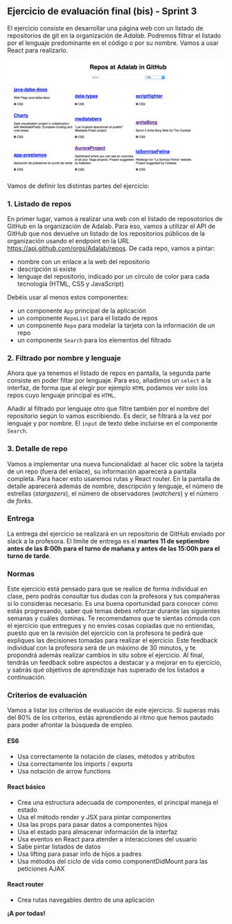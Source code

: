 ## Ejercicio de evaluación final (bis) - Sprint 3

El ejercicio consiste en desarrollar una página web con un listado de repositorios de git en la organización de *Adalab*. Podremos filtrar el listado por el lenguaje predominante en el código o por su nombre. Vamos a usar React para realizarlo.

![Repos at Adalab in GitHub screenshot](assets/images/sprint-4-bis.png)

Vamos de definir los distintas partes del ejercicio:

### 1. Listado de repos

En primer lugar, vamos a realizar una web con el listado de reposotorios de GitHub en la organización de Adalab. Para eso, vamos a utilizar el API de GitHub que nos devuelve un listado de los repositorios públicos de la organización usando el endpoint en la URL https://api.github.com/orgs/Adalab/repos. De cada repo, vamos a pintar:
- nombre con un enlace a la web del repositorio
- descripción si existe
- lenguaje del repositorio, indicado por un círculo de color para cada tecnología (HTML, CSS y JavaScript)

Debéis usar al menos estos componentes:
- un componente `App` principal de la aplicación
- un componente `RepoList` para el listado de repos
- un componente `Repo` para modelar la tarjeta con la información de un repo
- un componente `Search` para los elementos del filtrado

### 2. Filtrado por nombre y lenguaje

Ahora que ya tenemos el listado de repos en pantalla, la segunda parte consiste en poder filtar por lenguaje. Para eso, añadimos un `select` a la interfaz, de forma que al elegir por ejemplo `HTML` podamos ver solo los repos cuyo lenguaje principal es `HTML`.

Añadir al filtrado por lenguaje otro que filtre también por el nombre del repositorio según lo vamos escribiendo. Es decir, se filtrará a la vez por lenguaje y por nombre. El `input` de texto debe incluirse en el componente `Search`.

### 3. Detalle de repo

Vamos a implementar una nueva funcionalidad: al hacer clic sobre la tarjeta de un repo (fuera del enlace), su información aparecerá a pantalla completa. Para hacer esto usaremos rutas y React router. En la pantalla de detalle aparecerá además de nombre, descripción y lenguaje, el número de estrellas (*stargazers*), el número de observadores (*watchers*) y el número de *forks*.

### Entrega

La entrega del ejercicio se realizará en un repositorio de GitHub enviado por slack a la profesora. El límite de entrega es el **martes 11 de septiembre antes de las 8:00h para el turno de mañana y antes de las 15:00h para el turno de tarde**.

### Normas

Este ejercicio está pensado para que se realice de forma individual en clase, pero podrás consultar tus dudas con la profesora y tus compañeras si lo consideras necesario. Es una buena oportunidad para conocer cómo estás progresando, saber qué temas debes reforzar durante las siguientes semanas y cuáles dominas. Te recomendamos que te sientas cómoda con el ejercicio que entregues y no envíes cosas copiadas que no entiendas, puesto que en la revisión del ejercicio con la profesora te pedirá que expliques las decisiones tomadas para realizar el ejercicio. Este feedback individual con la profesora será de un máximo de 30 minutos, y te propondrá además realizar cambios in situ sobre el ejercicio. Al final, tendrás un feedback sobre aspectos a destacar y a mejorar en tu ejercicio, y sabrás qué objetivos de aprendizaje has superado de los listados a continuación.

### Criterios de evaluación

Vamos a listar los criterios de evaluación de este ejercicio. Si superas más del 80% de los criterios, estás aprendiendo al ritmo que hemos pautado para poder afrontar la búsqueda de empleo.

#### ES6
- Usa correctamente la notación de clases, métodos y atributos
- Usa correctamente los imports / exports
- Usa notación de arrow functions

#### React básico
- Crea una estructura adecuada de componentes, el principal maneja el estado
- Usa el método render y JSX para pintar componentes
- Usa las props para pasar datos a componentes hijos
- Usa el estado para almacenar información de la interfaz
- Usa eventos en React para atender a interacciones del usuario
- Sabe pintar listados de datos
- Usa lifting para pasar info de hijos a padres
- Usa métodos del ciclo de vida como componentDidMount para las peticiones AJAX

#### React router
- Crea rutas navegables dentro de una aplicación


**¡A por todas!**
